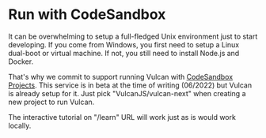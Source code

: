 # Run with CodeSandbox

It can be overwhelming to setup a full-fledged Unix environment just to start developing.
If you come from Windows, you first need to setup a Linux dual-boot or virtual machine.
If not, you still need to install Node.js and Docker.

That's why we commit to support running Vulcan with [CodeSandbox Projects](https://projects.codesandbox.io/).
This service is in beta at the time of writing (06/2022) but Vulcan is already setup for it.
Just pick "VulcanJS/vulcan-next" when creating a new project to run Vulcan. 

The interactive tutorial on "/learn" URL will work just as is would work locally.